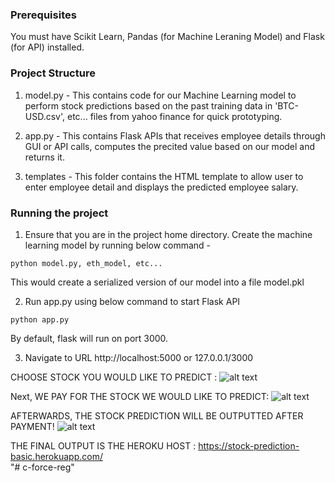 ### Prerequisites
You must have Scikit Learn, Pandas (for Machine Leraning Model) and Flask (for API) installed.

### Project Structure
1. model.py - This contains code for our Machine Learning model to perform stock predictions based on the past training data in 'BTC-USD.csv', etc... files from yahoo finance for quick prototyping.

2. app.py - This contains Flask APIs that receives employee details through GUI or API calls, computes the precited value based on our model and returns it.

3. templates - This folder contains the HTML template to allow user to enter employee detail and displays the predicted employee salary.

### Running the project
1. Ensure that you are in the project home directory. Create the machine learning model by running below command -
```
python model.py, eth_model, etc...
```
This would create a serialized version of our model into a file model.pkl

2. Run app.py using below command to start Flask API
```
python app.py
```
By default, flask will run on port 3000.

3. Navigate to URL http://localhost:5000 or 127.0.0.1/3000

CHOOSE STOCK YOU WOULD LIKE TO PREDICT :
![alt text](https://i.imgur.com/ZI1FKwQ.png)

Next, WE PAY FOR THE STOCK WE WOULD LIKE TO PREDICT:
![alt text](https://i.imgur.com/rX93R1n.png)

AFTERWARDS, THE STOCK PREDICTION WILL BE OUTPUTTED AFTER PAYMENT!
![alt text](https://i.imgur.com/PrKA4zP.png)

THE FINAL OUTPUT IS THE HEROKU HOST : https://stock-prediction-basic.herokuapp.com/   
"# c-force-reg" 
